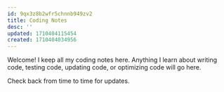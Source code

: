 ```yaml
---
id: 9qx3z8b2wfr5chnnb949zv2
title: Coding Notes
desc: ''
updated: 1710404115454
created: 1710404034956
---
```


Welcome! I keep all my coding notes here. Anything I learn about writing code, testing code, updating code, or optimizing code will go here.

Check back from time to time for updates. 

